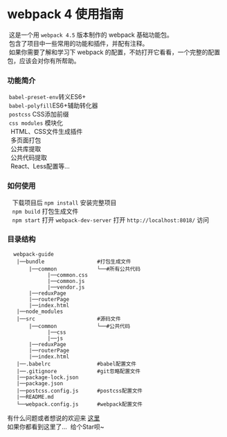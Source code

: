 # webpack 4 使用指南
  这是一个用 `webpack 4.5` 版本制作的 webpack 基础功能包。 <br>
  包含了项目中一些常用的功能和插件，并配有注释。 <br>
  如果你需要了解和学习下 webpack 的配置，不妨打开它看看，一个完整的配置包，应该会对你有所帮助。 <br>
### 功能简介
  `babel-preset-env`转义ES6+ <br>
  `babel-polyfill`ES6+辅助转化器 <br>
  `postcss` CSS添加前缀 <br>
  `css modules` 模块化 <br>
   HTML、CSS文件生成插件 <br>
   多页面打包 <br>
   公共库提取 <br>
   公共代码提取 <br>
   React、Less配置等...
 ### 如何使用
    下载项目后 `npm install` 安装完整项目 <br>
    `npm build` 打包生成文件 <br>
    `npm start` 打开 `webpack-dev-server` 打开 `http://localhost:8018/` 访问
 ### 目录结构
 ```
   webpack-guide
    |──bundle                 #打包生成文件
        |──common             └──#所有公共代码
              |──common.css
              |──common.js
              |──vendor.js
        |──reduxPage
        |──routerPage
        |──index.html
    |──node_modules
    |──src                    #源码文件
        |──common             └──#公共代码
              |──css
              |──js
        |──reduxPage
        |──routerPage
        |──index.html
    |──.babelrc               #babel配置文件
    |──.gitignore             #git忽略配置文件
    |──package-lock.json
    |──package.json
    |──postcss.config.js      #postcss配置文件
    |──README.md
    └──webpack.config.js      #webpack配置文件
```

有什么问题或者想说的欢迎来 [这里](https://github.com/liqiUser/webpack-guide/issues) <br>
如果你都看到这里了...  给个Star呗~
